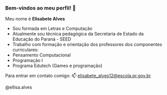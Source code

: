 ### Bem-vindos ao meu perfil! 👋

Meu nome é **Elisabete Alves**

- Sou formada em Letras e Computação
- Atualmente sou técnica pedagógica da Secretaria de Estado da Educação do Paraná - SEED
- Trabalho com formação e orientação dos professores dos componentes curriculares:
- Pensamento Computacional
- Programação I
- Programa Edutech (Games e programação)

Para entrar em contato comigo:
📫 elisabete_alves12@escola.pr.gov.br

@ellisa.alves


